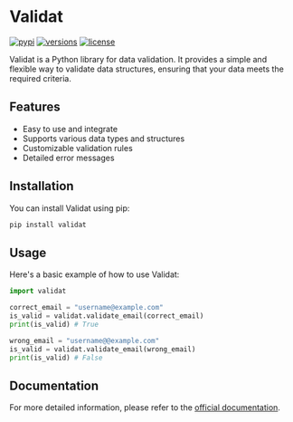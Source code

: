 # Validat

[![pypi](https://img.shields.io/pypi/v/validat?color=blue)](https://pypi.org/project/validat/)
[![versions](https://img.shields.io/pypi/pyversions/validat)](https://pypi.org/project/validat/)
[![license](https://img.shields.io/github/license/AliakseiYafremau/validat)](https://github.com/AliakseiYafremau/validat/blob/main/LICENSE)

Validat is a Python library for data validation. It provides a simple and flexible way to validate data structures, ensuring that your data meets the required criteria.

## Features

- Easy to use and integrate
- Supports various data types and structures
- Customizable validation rules
- Detailed error messages

## Installation

You can install Validat using pip:

```bash
pip install validat
```

## Usage

Here's a basic example of how to use Validat:

```python
import validat

correct_email = "username@example.com"
is_valid = validat.validate_email(correct_email)
print(is_valid) # True

wrong_email = "username@@example.com"
is_valid = validat.validate_email(wrong_email)
print(is_valid) # False
```

## Documentation

For more detailed information, please refer to the [official documentation](https://aliakseiyafremau.github.io/validat/).
